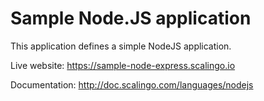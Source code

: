 Sample Node.JS application
==========================

This application defines a simple NodeJS application.

Live website: https://sample-node-express.scalingo.io

Documentation: http://doc.scalingo.com/languages/nodejs
